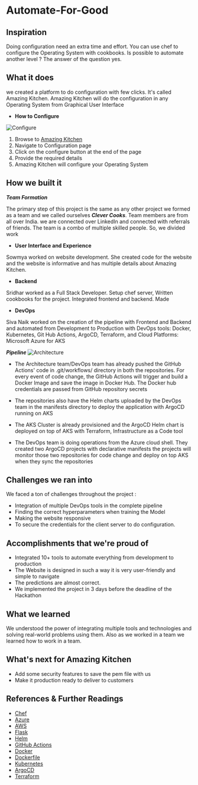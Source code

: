 # Automate-For-Good
## Inspiration

Doing configuration need an extra time and effort. You can use chef to configure the Operating System with cookbooks. 
Is possible to automate another level ? The answer of the question yes. 

## What it does

we created a platform to do configuration with few clicks. It's called Amazing Kitchen. Amazing Kitchen will do the configuration in any Operating System from Graphical User Interface 

- **How to Configure**

![Configure](https://drive.google.com/uc?export=view&id=1P-Ml90WKWVedzp2Dawa4UlFmAAZhiVAa)

1. Browse to [Amazing Kitchen](https://tinyurl.com/amazing-kitchen)
2. Navigate to Configuration page 
3. Click on the configure button at the end of the page
4. Provide the required details
5. Amazing Kitchen will configure your Operating System

## How we built it

***Team Formation***

The primary step of this project is the same as any other project we formed as a team and we called ourselves ***Clever Cooks***. Team members are from all over India. we are connected over LinkedIn and connected with referrals of friends. The team is a combo of multiple skilled people. So, we divided work

- **User Interface and Experience**

Sowmya worked on website development. She created code for the website and the website is informative and has multiple details about Amazing Kitchen.

- **Backend**

Sridhar worked as a Full Stack Developer. Setup chef server, Written cookbooks for the project. Integrated frontend and backend. Made 

- **DevOps**

Siva Naik worked on the creation of the pipeline with Frontend and Backend and automated from Development to Production with DevOps tools: Docker, Kubernetes, Git Hub Actions, ArgoCD, Terraform, and Cloud Platforms: Microsoft Azure for AKS

***Pipeline***
![Architecture](https://drive.google.com/uc?export=view&id=1VD0JhqGHkLfhXEuuPQoN8RvRLucEBnGQ)

- The Architecture team/DevOps team has already pushed the GitHub Actions' code in .git/workflows/ directory in both the repositories. For every event of code change, the GitHub Actions will trigger and build a Docker Image and save the image in Docker Hub. The Docker hub credentials are passed from GitHub repository secrets

- The repositories also have the Helm charts uploaded by the DevOps team in the manifests directory to deploy the application with ArgoCD running on AKS

- The AKS Cluster is already provisioned and the ArgoCD Helm chart is deployed on top of AKS with Terraform, Infrastructure as a Code tool

- The DevOps team is doing operations from the Azure cloud shell. They created two ArgoCD projects with declarative manifests the projects will monitor those two repositories for code change and deploy on top AKS when they sync the repositories

## Challenges we ran into

We faced a ton of challenges throughout the project :

- Integration of multiple DevOps tools in the complete pipeline
- Finding the correct hyperparameters when training the Model
- Making the website responsive
- To secure the credentials for the client server to do configuration.

## Accomplishments that we're proud of

- Integrated 10+ tools to automate everything from development to production
- The Website is designed in such a way it is very user-friendly and simple to navigate
- The predictions are almost correct.
- We implemented the project in 3 days before the deadline of the Hackathon

## What we learned

We understood the power of integrating multiple tools and technologies and solving real-world problems using them. Also as we worked in a team we learned how to work in a team.

## What's next for Amazing Kitchen

- Add some security features to save the pem file with us
- Make it production ready to deliver to customers

## References & Further Readings

- [Chef](https://learn.chef.io/)
- [Azure](https://docs.microsoft.com/en-us/azure/?product=featured)
- [AWS](https://docs.aws.amazon.com/)
- [Flask](https://flask.palletsprojects.com/en/2.0.x/)
- [Helm](https://helm.sh/docs/)
- [GitHub Actions](https://docs.github.com/en/actions)
- [Docker](https://docs.docker.com/)
- [Dockerfile](https://docs.docker.com/engine/reference/builder/)
- [Kubernetes](https://kubernetes.io/docs/home/)
- [ArgoCD](https://argoproj.github.io/argo-cd/)
- [Terraform](https://www.terraform.io/docs/index.html)
